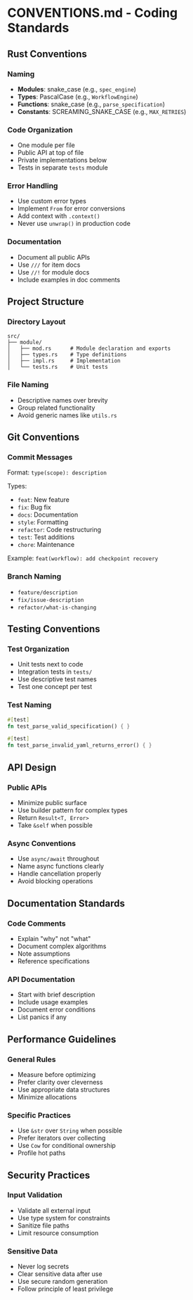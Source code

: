 # CONVENTIONS.md - Coding Standards

## Rust Conventions

### Naming
- **Modules**: snake_case (e.g., `spec_engine`)
- **Types**: PascalCase (e.g., `WorkflowEngine`)
- **Functions**: snake_case (e.g., `parse_specification`)
- **Constants**: SCREAMING_SNAKE_CASE (e.g., `MAX_RETRIES`)

### Code Organization
- One module per file
- Public API at top of file
- Private implementations below
- Tests in separate `tests` module

### Error Handling
- Use custom error types
- Implement `From` for error conversions
- Add context with `.context()`
- Never use `unwrap()` in production code

### Documentation
- Document all public APIs
- Use `///` for item docs
- Use `//!` for module docs
- Include examples in doc comments

## Project Structure

### Directory Layout
```
src/
├── module/
│   ├── mod.rs      # Module declaration and exports
│   ├── types.rs    # Type definitions
│   ├── impl.rs     # Implementation
│   └── tests.rs    # Unit tests
```

### File Naming
- Descriptive names over brevity
- Group related functionality
- Avoid generic names like `utils.rs`

## Git Conventions

### Commit Messages
Format: `type(scope): description`

Types:
- `feat`: New feature
- `fix`: Bug fix
- `docs`: Documentation
- `style`: Formatting
- `refactor`: Code restructuring
- `test`: Test additions
- `chore`: Maintenance

Example: `feat(workflow): add checkpoint recovery`

### Branch Naming
- `feature/description`
- `fix/issue-description`
- `refactor/what-is-changing`

## Testing Conventions

### Test Organization
- Unit tests next to code
- Integration tests in `tests/`
- Use descriptive test names
- Test one concept per test

### Test Naming
```rust
#[test]
fn test_parse_valid_specification() { }

#[test]
fn test_parse_invalid_yaml_returns_error() { }
```

## API Design

### Public APIs
- Minimize public surface
- Use builder pattern for complex types
- Return `Result<T, Error>`
- Take `&self` when possible

### Async Conventions
- Use `async/await` throughout
- Name async functions clearly
- Handle cancellation properly
- Avoid blocking operations

## Documentation Standards

### Code Comments
- Explain "why" not "what"
- Document complex algorithms
- Note assumptions
- Reference specifications

### API Documentation
- Start with brief description
- Include usage examples
- Document error conditions
- List panics if any

## Performance Guidelines

### General Rules
- Measure before optimizing
- Prefer clarity over cleverness
- Use appropriate data structures
- Minimize allocations

### Specific Practices
- Use `&str` over `String` when possible
- Prefer iterators over collecting
- Use `Cow` for conditional ownership
- Profile hot paths

## Security Practices

### Input Validation
- Validate all external input
- Use type system for constraints
- Sanitize file paths
- Limit resource consumption

### Sensitive Data
- Never log secrets
- Clear sensitive data after use
- Use secure random generation
- Follow principle of least privilege